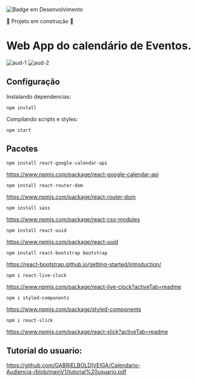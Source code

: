 ![Badge em Desenvolvimento](http://img.shields.io/static/v1?label=STATUS&message=EM%20DESENVOLVIMENTO&color=GREEN&style=for-the-badge)

:construction: Projeto em construção :construction:

# Web App do calendário de Eventos.

![aud-1](https://user-images.githubusercontent.com/110861595/221740226-d3336fab-e9a8-434b-9fb7-350c23e22075.PNG)
![aud-2](https://user-images.githubusercontent.com/110861595/221740230-a6d44833-a4bb-47f1-aaa5-442fe0815716.PNG)

## Configuração

Instalando dependencias:

```
npm install
```

Compilando scripts e styles:

```
npm start
```

## Pacotes
```
npm install react-google-calendar-api
```
https://www.npmjs.com/package/react-google-calendar-api

```
npm install react-router-dom
```
https://www.npmjs.com/package/react-router-dom

```
npm install sass
```
https://www.npmjs.com/package/react-css-modules

```
npm install react-uuid
```
https://www.npmjs.com/package/react-uuid

```
npm install react-bootstrap bootstrap
```
https://react-bootstrap.github.io/getting-started/introduction/

```
npm i react-live-clock
```
https://www.npmjs.com/package/react-live-clock?activeTab=readme

```
npm i styled-components
```
https://www.npmjs.com/package/styled-components

```
npm i react-slick
```
https://www.npmjs.com/package/react-slick?activeTab=readme

## Tutorial do usuario: 
https://github.com/GABRIELBOLDIVEIGA/Calendario-Audiencia-/blob/mainV1/tutorial%20usuario.pdf
